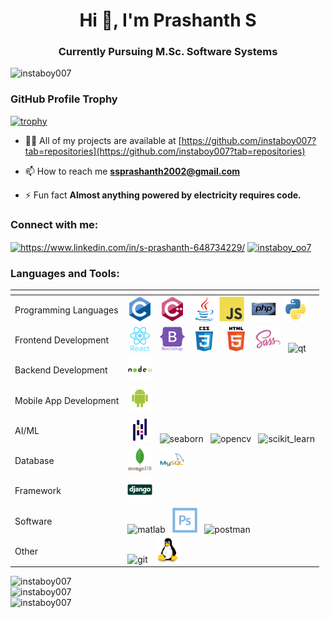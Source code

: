 <h1 align="center">Hi 👋, I'm Prashanth S</h1>
<h3 align="center">Currently Pursuing M.Sc. Software Systems</h3>

<p align="left"> <img src="https://komarev.com/ghpvc/?username=instaboy007&label=Profile%20views&color=0e75b6&style=flat" alt="instaboy007" /> </p>

<h3 align="left">GitHub Profile Trophy</h3>

[![trophy](https://github-profile-trophy.vercel.app/?username=instaboy007&theme=nord&row=2&column=4)](https://github.com/ryo-ma/github-profile-trophy)


- 👨‍💻 All of my projects are available at [https://github.com/instaboy007?tab=repositories](https://github.com/instaboy007?tab=repositories)

- 📫 How to reach me **ssprashanth2002@gmail.com**

- ⚡ Fun fact **Almost anything powered by electricity requires code.**

<h3 align="left">Connect with me:</h3>
<p align="left">
<a href="https://linkedin.com/in/https://www.linkedin.com/in/s-prashanth-648734229/" target="blank"><img align="center" src="https://raw.githubusercontent.com/rahuldkjain/github-profile-readme-generator/master/src/images/icons/Social/linked-in-alt.svg" alt="https://www.linkedin.com/in/s-prashanth-648734229/" height="30" width="40" /></a>
<a href="https://instagram.com/instaboy_oo7" target="blank"><img align="center" src="https://raw.githubusercontent.com/rahuldkjain/github-profile-readme-generator/master/src/images/icons/Social/instagram.svg" alt="instaboy_oo7" height="30" width="40" /></a>
</p>

<h3 align="left">Languages and Tools:</h3>
<p align="left">

 | <!-- --> | <!-- --> |
| ------------- | ------------- |
| Programming Languages |<img src="https://raw.githubusercontent.com/devicons/devicon/master/icons/c/c-original.svg" alt="cprogramming" width="40" height="40">&nbsp;&nbsp; <img src="https://raw.githubusercontent.com/devicons/devicon/master/icons/cplusplus/cplusplus-original.svg" alt="cplusplus" width="40" height="40"/>&nbsp;&nbsp; <img src="https://raw.githubusercontent.com/devicons/devicon/master/icons/java/java-original.svg" alt="java" width="40" height="40"/> <img src="https://raw.githubusercontent.com/devicons/devicon/master/icons/javascript/javascript-original.svg" alt="javascript" width="40" height="40"/>&nbsp;&nbsp; <img src="https://raw.githubusercontent.com/devicons/devicon/master/icons/php/php-original.svg" alt="php" width="40" height="40"/>&nbsp;&nbsp; <img src="https://raw.githubusercontent.com/devicons/devicon/master/icons/python/python-original.svg" alt="python" width="40" height="40"/>  |
| Frontend Development  | <img src="https://raw.githubusercontent.com/devicons/devicon/master/icons/react/react-original-wordmark.svg" alt="react" width="40" height="40"/>&nbsp;&nbsp; <img src="https://raw.githubusercontent.com/devicons/devicon/master/icons/bootstrap/bootstrap-plain-wordmark.svg" alt="bootstrap" width="40" height="40"/>&nbsp;&nbsp; <img src="https://raw.githubusercontent.com/devicons/devicon/master/icons/css3/css3-original-wordmark.svg" alt="css3" width="40" height="40"/>&nbsp;&nbsp; <img src="https://raw.githubusercontent.com/devicons/devicon/master/icons/html5/html5-original-wordmark.svg" alt="html5" width="40" height="40"/>&nbsp;&nbsp; <img src="https://raw.githubusercontent.com/devicons/devicon/master/icons/sass/sass-original.svg" alt="sass" width="40" height="40"/>&nbsp;&nbsp; <img src="https://upload.wikimedia.org/wikipedia/commons/0/0b/Qt_logo_2016.svg" alt="qt" width="40" height="40"/> |
| Backend Development | <img src="https://raw.githubusercontent.com/devicons/devicon/master/icons/nodejs/nodejs-original-wordmark.svg" alt="nodejs" width="40" height="40"/>  |
| Mobile App Development | <img src="https://raw.githubusercontent.com/devicons/devicon/master/icons/android/android-original-wordmark.svg" alt="android" width="40" height="40"/> |
| AI/ML | <img src="https://raw.githubusercontent.com/devicons/devicon/2ae2a900d2f041da66e950e4d48052658d850630/icons/pandas/pandas-original.svg" alt="pandas" width="40" height="40"/>&nbsp;&nbsp; <img src="https://seaborn.pydata.org/_images/logo-mark-lightbg.svg" alt="seaborn" width="40" height="40"/>&nbsp;&nbsp; <img src="https://www.vectorlogo.zone/logos/opencv/opencv-icon.svg" alt="opencv" width="40" height="40"/>&nbsp;&nbsp; <img src="https://upload.wikimedia.org/wikipedia/commons/0/05/Scikit_learn_logo_small.svg" alt="scikit_learn" width="40" height="40"/> |
| Database | <img src="https://raw.githubusercontent.com/devicons/devicon/master/icons/mongodb/mongodb-original-wordmark.svg" alt="mongodb" width="40" height="40"/>&nbsp;&nbsp; <img src="https://raw.githubusercontent.com/devicons/devicon/master/icons/mysql/mysql-original-wordmark.svg" alt="mysql" width="40" height="40"/> |
| Framework | <img src="https://raw.githubusercontent.com/devicons/devicon/master/icons/django/django-original.svg" alt="django" width="40" height="40"/> |
| Software | <img src="https://upload.wikimedia.org/wikipedia/commons/2/21/Matlab_Logo.png" alt="matlab" width="40" height="40"/>&nbsp;&nbsp; <img src="https://raw.githubusercontent.com/devicons/devicon/master/icons/photoshop/photoshop-line.svg" alt="photoshop" width="40" height="40"/>&nbsp;&nbsp; <img src="https://www.vectorlogo.zone/logos/getpostman/getpostman-icon.svg" alt="postman" width="40" height="40"/> |
| Other | <img src="https://www.vectorlogo.zone/logos/git-scm/git-scm-icon.svg" alt="git" width="40" height="40"/>&nbsp;&nbsp; <img src="https://raw.githubusercontent.com/devicons/devicon/master/icons/linux/linux-original.svg" alt="linux" width="40" height="40"/> |
 </p>

<p>
  <img align="left" width="500px" src="https://github-readme-stats.vercel.app/api/top-langs?username=instaboy007&theme=nord&show_icons=true&locale=en&layout=compact" alt="instaboy007" />
  
  
  <img align="left" width="500px" src="https://github-readme-stats.vercel.app/api?username=instaboy007&theme=nord&show_icons=true&locale=en" alt="instaboy007" />
  
  
  <img align="left" width="500px" src="https://github-readme-streak-stats.herokuapp.com/?user=instaboy007&theme=nord" alt="instaboy007" />
</p>


